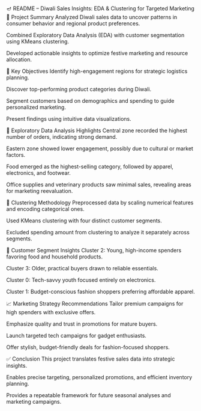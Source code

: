 🪔 README – Diwali Sales Insights: EDA & Clustering for Targeted Marketing
📘 Project Summary
Analyzed Diwali sales data to uncover patterns in consumer behavior and regional product preferences.

Combined Exploratory Data Analysis (EDA) with customer segmentation using KMeans clustering.

Developed actionable insights to optimize festive marketing and resource allocation.

🎯 Key Objectives
Identify high-engagement regions for strategic logistics planning.

Discover top-performing product categories during Diwali.

Segment customers based on demographics and spending to guide personalized marketing.

Present findings using intuitive data visualizations.

📍 Exploratory Data Analysis Highlights
Central zone recorded the highest number of orders, indicating strong demand.

Eastern zone showed lower engagement, possibly due to cultural or market factors.

Food emerged as the highest-selling category, followed by apparel, electronics, and footwear.

Office supplies and veterinary products saw minimal sales, revealing areas for marketing reevaluation.

🧠 Clustering Methodology
Preprocessed data by scaling numerical features and encoding categorical ones.

Used KMeans clustering with four distinct customer segments.

Excluded spending amount from clustering to analyze it separately across segments.

👥 Customer Segment Insights
Cluster 2: Young, high-income spenders favoring food and household products.

Cluster 3: Older, practical buyers drawn to reliable essentials.

Cluster 0: Tech-savvy youth focused entirely on electronics.

Cluster 1: Budget-conscious fashion shoppers preferring affordable apparel.

📈 Marketing Strategy Recommendations
Tailor premium campaigns for high spenders with exclusive offers.

Emphasize quality and trust in promotions for mature buyers.

Launch targeted tech campaigns for gadget enthusiasts.

Offer stylish, budget-friendly deals for fashion-focused shoppers.

✅ Conclusion
This project translates festive sales data into strategic insights.

Enables precise targeting, personalized promotions, and efficient inventory planning.

Provides a repeatable framework for future seasonal analyses and marketing campaigns.
